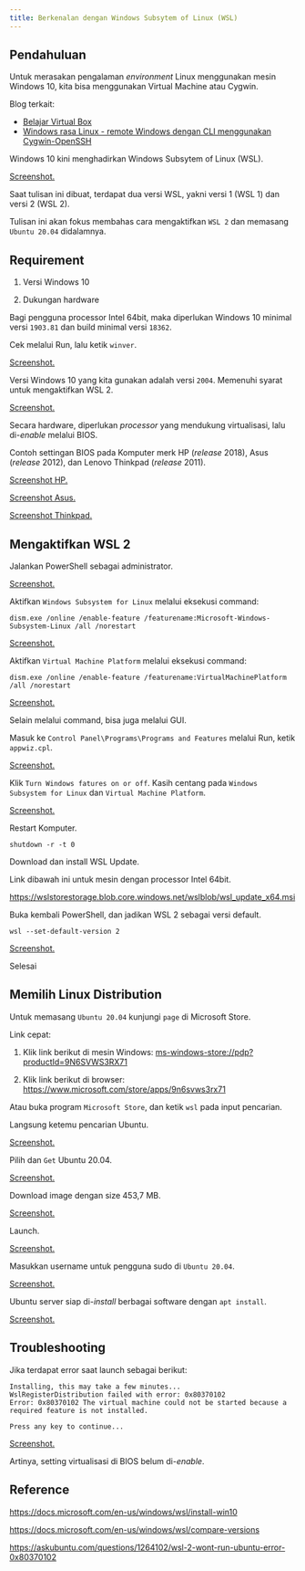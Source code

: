 ```yaml
---
title: Berkenalan dengan Windows Subsytem of Linux (WSL)
---
```


## Pendahuluan

Untuk merasakan pengalaman *environment* Linux menggunakan mesin Windows 10, kita bisa menggunakan Virtual Machine atau Cygwin.

Blog terkait:

 - [Belajar Virtual Box](/blog/2015/04/10/virtualbox/)
 - [Windows rasa Linux - remote Windows dengan CLI menggunakan Cygwin-OpenSSH](/blog/2017/01/28/windows-rasa-linux-cygwin-openssh-server/)

Windows 10 kini menghadirkan Windows Subsytem of Linux (WSL).

[Screenshot.](image://ijortengab.id/2021/screenshot.2021-03-03_17.04.34.jpg)

Saat tulisan ini dibuat, terdapat dua versi WSL, yakni versi 1 (WSL 1) dan versi 2 (WSL 2).

Tulisan ini akan fokus membahas cara mengaktifkan `WSL 2` dan memasang `Ubuntu 20.04` didalamnya.

## Requirement

 1. Versi Windows 10

 2. Dukungan hardware

Bagi pengguna processor Intel 64bit, maka diperlukan Windows 10 minimal versi `1903.81` dan build minimal versi `18362`.

Cek melalui Run, lalu ketik `winver`.

[Screenshot.](image://ijortengab.id/2021/screenshot.2021-03-03_18.03.08.jpg)

Versi Windows 10 yang kita gunakan adalah versi `2004`. Memenuhi syarat untuk mengaktifkan WSL 2.

[Screenshot.](image://ijortengab.id/2021/screenshot.2021-03-03_18.05.43.jpg)

Secara hardware, diperlukan *processor* yang mendukung virtualisasi, lalu di-*enable* melalui BIOS.

Contoh settingan BIOS pada Komputer merk HP (*release* 2018), Asus (*release* 2012), dan Lenovo Thinkpad (*release* 2011).

[Screenshot HP.](image://ijortengab.id/2021/camscanner_03-04-2021_16.56_1.jpg)

[Screenshot Asus.](image://ijortengab.id/2021/camscanner_03-04-2021_16.56_3.jpg)

[Screenshot Thinkpad.](image://ijortengab.id/2021/camscanner_03-04-2021_16.56_4.jpg)

## Mengaktifkan WSL 2

Jalankan PowerShell sebagai administrator.

[Screenshot.](image://ijortengab.id/2021/screenshot.2021-03-03_17.32.21.jpg)

Aktifkan `Windows Subsystem for Linux` melalui eksekusi command:

```
dism.exe /online /enable-feature /featurename:Microsoft-Windows-Subsystem-Linux /all /norestart
```

[Screenshot.](image://ijortengab.id/2021/screenshot.2021-03-03_17.34.20.jpg)

Aktifkan `Virtual Machine Platform` melalui eksekusi command:

```
dism.exe /online /enable-feature /featurename:VirtualMachinePlatform /all /norestart
```

[Screenshot.](image://ijortengab.id/2021/screenshot.2021-03-03_18.09.42.jpg)

Selain melalui command, bisa juga melalui GUI.

Masuk ke `Control Panel\Programs\Programs and Features` melalui Run, ketik `appwiz.cpl`.

[Screenshot.](image://ijortengab.id/2021/screenshot.2021-03-06_14.28.44.jpg)

Klik `Turn Windows fatures on or off`. Kasih centang pada `Windows Subsystem for Linux` dan `Virtual Machine Platform`.

[Screenshot.](image://ijortengab.id/2021/screenshot.2021-03-06_14.33.25.jpg)

Restart Komputer.

```
shutdown -r -t 0
```

Download dan install WSL Update.

Link dibawah ini untuk mesin dengan processor Intel 64bit.

https://wslstorestorage.blob.core.windows.net/wslblob/wsl_update_x64.msi

Buka kembali PowerShell, dan jadikan WSL 2 sebagai versi default.

```
wsl --set-default-version 2
```

[Screenshot.](image://ijortengab.id/2021/screenshot.2021-03-03_18.32.28.jpg)

Selesai

## Memilih Linux Distribution

Untuk memasang `Ubuntu 20.04` kunjungi `page` di Microsoft Store.

Link cepat:

 1. Klik link berikut di mesin Windows: [ms-windows-store://pdp?productId=9N6SVWS3RX71](ms-windows-store://pdp?productId=9N6SVWS3RX71)

 2. Klik link berikut di browser: https://www.microsoft.com/store/apps/9n6svws3rx71

Atau buka program `Microsoft Store`, dan ketik `wsl` pada input pencarian.

Langsung ketemu pencarian Ubuntu.

[Screenshot.](image://ijortengab.id/2021/screenshot.2021-03-03_19.02.08.jpg)

Pilih dan `Get` Ubuntu 20.04.

[Screenshot.](image://ijortengab.id/2021/screenshot.2021-03-03_19.04.08.jpg)

Download image dengan size 453,7 MB.

[Screenshot.](image://ijortengab.id/2021/screenshot.2021-03-03_19.07.01.jpg)

Launch.

[Screenshot.](image://ijortengab.id/2021/screenshot.2021-03-03_19.08.26.jpg)

Masukkan username untuk pengguna sudo di `Ubuntu 20.04`.

[Screenshot.](image://ijortengab.id/2021/screenshot.2021-03-04_17.07.25.jpg)

Ubuntu server siap di-*install* berbagai software dengan `apt install`.

[Screenshot.](image://ijortengab.id/2021/screenshot.2021-03-04_17.08.42.jpg)

## Troubleshooting

Jika terdapat error saat launch sebagai berikut:

```
Installing, this may take a few minutes...
WslRegisterDistribution failed with error: 0x80370102
Error: 0x80370102 The virtual machine could not be started because a required feature is not installed.

Press any key to continue...
```

[Screenshot.](image://ijortengab.id/2021/screenshot.2021-03-03_19.22.58.jpg)

Artinya, setting virtualisasi di BIOS belum di-*enable*.

## Reference

https://docs.microsoft.com/en-us/windows/wsl/install-win10

https://docs.microsoft.com/en-us/windows/wsl/compare-versions

https://askubuntu.com/questions/1264102/wsl-2-wont-run-ubuntu-error-0x80370102
